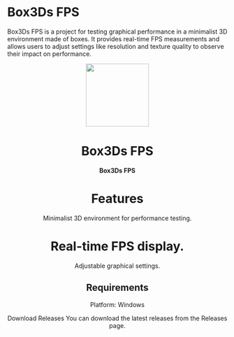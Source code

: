   # Box3Ds FPS
Box3Ds FPS is a project for testing graphical performance in a minimalist 3D environment made of boxes. It provides real-time FPS measurements and allows users to adjust settings like resolution and texture quality to observe their impact on performance.

<div align="center">

<img src="./resources/1.png" width="144"/>

  <h1 align="center">Box3Ds FPS</h1>

  <p align="center">
    <strong>Box3Ds FPS</strong>
  </p>

  # Features
Minimalist 3D environment for performance testing.
  # Real-time FPS display.
Adjustable graphical settings.
  ## Requirements
Platform: Windows

Download Releases
You can download the latest releases from the Releases page.
